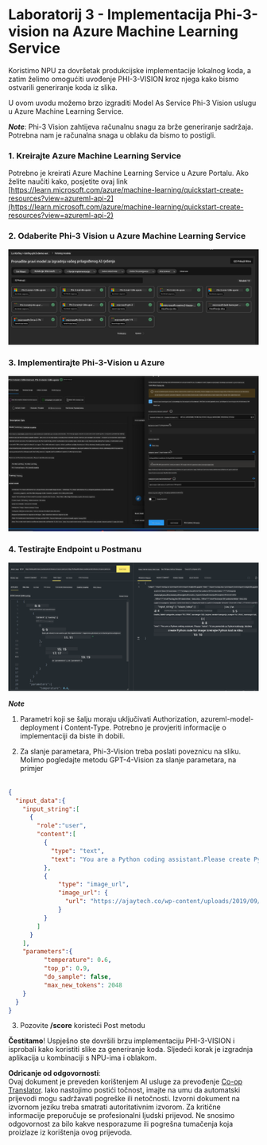 <!--
CO_OP_TRANSLATOR_METADATA:
{
  "original_hash": "20cb4e6ac1686248e8be913ccf6c2bc2",
  "translation_date": "2025-07-17T04:08:54+00:00",
  "source_file": "md/02.Application/02.Code/Phi3/VSCodeExt/HOL/AIPC/03.DeployPhi3VisionOnAzure.md",
  "language_code": "hr"
}
-->
# **Laboratorij 3 - Implementacija Phi-3-vision na Azure Machine Learning Service**

Koristimo NPU za dovršetak produkcijske implementacije lokalnog koda, a zatim želimo omogućiti uvođenje PHI-3-VISION kroz njega kako bismo ostvarili generiranje koda iz slika.

U ovom uvodu možemo brzo izgraditi Model As Service Phi-3 Vision uslugu u Azure Machine Learning Service.

***Note***: Phi-3 Vision zahtijeva računalnu snagu za brže generiranje sadržaja. Potrebna nam je računalna snaga u oblaku da bismo to postigli.


### **1. Kreirajte Azure Machine Learning Service**

Potrebno je kreirati Azure Machine Learning Service u Azure Portalu. Ako želite naučiti kako, posjetite ovaj link [https://learn.microsoft.com/azure/machine-learning/quickstart-create-resources?view=azureml-api-2](https://learn.microsoft.com/azure/machine-learning/quickstart-create-resources?view=azureml-api-2)


### **2. Odaberite Phi-3 Vision u Azure Machine Learning Service**

![Catalog](../../../../../../../../../translated_images/vison_catalog.f979823d5bde8aef2c37a3a9686f6c5d0c521f93730447798ea6fb580091443f.hr.png)


### **3. Implementirajte Phi-3-Vision u Azure**


![Deploy](../../../../../../../../../translated_images/vision_deploy.a8114ccd849a957272bf30959bdef166b21a0fac4c4f0129dab0106b97104772.hr.png)


### **4. Testirajte Endpoint u Postmanu**


![Test](../../../../../../../../../translated_images/vision_test.0b9c1b1d414131d03398c88fc1b79d839e7946c2ae5c9fd170a2894c271e2993.hr.png)


***Note***

1. Parametri koji se šalju moraju uključivati Authorization, azureml-model-deployment i Content-Type. Potrebno je provjeriti informacije o implementaciji da biste ih dobili.

2. Za slanje parametara, Phi-3-Vision treba poslati poveznicu na sliku. Molimo pogledajte metodu GPT-4-Vision za slanje parametara, na primjer

```json

{
  "input_data":{
    "input_string":[
      {
        "role":"user",
        "content":[ 
          {
            "type": "text",
            "text": "You are a Python coding assistant.Please create Python code for image "
          },
          {
              "type": "image_url",
              "image_url": {
                "url": "https://ajaytech.co/wp-content/uploads/2019/09/index.png"
              }
          }
        ]
      }
    ],
    "parameters":{
          "temperature": 0.6,
          "top_p": 0.9,
          "do_sample": false,
          "max_new_tokens": 2048
    }
  }
}

```

3. Pozovite **/score** koristeći Post metodu

**Čestitamo**! Uspješno ste dovršili brzu implementaciju PHI-3-VISION i isprobali kako koristiti slike za generiranje koda. Sljedeći korak je izgradnja aplikacija u kombinaciji s NPU-ima i oblakom.

**Odricanje od odgovornosti**:  
Ovaj dokument je preveden korištenjem AI usluge za prevođenje [Co-op Translator](https://github.com/Azure/co-op-translator). Iako nastojimo postići točnost, imajte na umu da automatski prijevodi mogu sadržavati pogreške ili netočnosti. Izvorni dokument na izvornom jeziku treba smatrati autoritativnim izvorom. Za kritične informacije preporučuje se profesionalni ljudski prijevod. Ne snosimo odgovornost za bilo kakve nesporazume ili pogrešna tumačenja koja proizlaze iz korištenja ovog prijevoda.